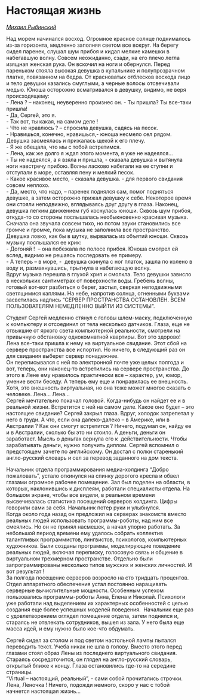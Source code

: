 # Настоящая жизнь

_[Михаил Рыбинский](https://proza.ru/avtor/headfire)_

Над морем начинался восход. Огромное красное солнце поднималось из-за горизонта, медленно заполняя светом все вокруг. На берегу сидел паренек, слушал шум прибоя и кидал мелкие камешки в набегавшую волну. Совсем неожиданно, сзади, на его плечо легла изящная женская рука. Он вскочил на ноги и обернулся. Перед пареньком стояла высокая девушка в купальнике и полупрозрачном платке, повязанном на бедра. От красноватых отблесков восхода лицо и тело девушки казались смуглыми, а черные волосы отсвечивали медью. Юноша осторожно всматривался в девушку, видимо, не веря происходящему:  
\- Лена ? – наконец, неуверенно произнес он. - Ты пришла? Ты все-таки пришла!  
\- Да, Сергей, это я.  
\- Так вот, ты какая, на самом деле !  
\- Что не нравлюсь ? – спросила девушка, садясь на песок.  
\- Нравишься, конечно, нравишься,- юноша несмело сел рядом.  
Девушка засмеялась и прижалась щекой к его плечу.  
\- Я же обещала, что мы с тобой встретимся.  
\- Лена, как же долго я ждал этого момента, я уже не надеялся…  
\- Ты не надеялся, а я взяла и пришла, - сказала девушка и вытянула ноги навстречу прибою. Волны ласково набегали на ее ступни и отступали в море, оставляя пену и мелкий песок.  
\- Какое красивое место, - сказала девушка. - для первого свидания совсем неплохо.  
\- Да, место, что надо, – паренек поднялся сам, помог подняться девушке, а затем осторожно прижал девушку к себе. Некоторое время они стояли неподвижно, вглядываясь друг другу в глаза. Наконец, девушка легким движением губ коснулась юноши. Сквозь шум прибоя, откуда-то со стороны послышалась необыкновенно красивая музыка. Сначала она звучала совсем тихо, но потом звуки становились все громче и громче, пока музыка не заполнила все пространство. Девушка ловко, как бы в шутку, вырвалась из объятий юноши. Сквозь музыку послышался ее крик:  
\- Догоняй !  – она побежала по полосе прибоя. Юноша смотрел ей вслед, видимо не решаясь последовать ее примеру.  
\- А теперь – в море, -  девушка скинула с ног платок, зашла по колено в воду и, размахнувшись, прыгнула в набегающую волну.  
Вдруг музыка перешла в глухой хрип и смолкла. Тело девушки зависло в нескольких сантиметрах от поверхности воды. Гребень волны, готовый вот-вот разбиться о берег, застыл, сверкая неподвижными светящимися каплями. На небе, напротив солнца, огненными буквами засветилась надпись “СЕРВЕР ПРОСТРАНСТВА ОСТАНОВЛЕН. ВСЕМ ПОЛЬЗОВАТЕЛЯМ НЕМЕДЛЕННО ВЫЙТИ ИЗ СИСТЕМЫ”.  
  
Студент Сергей медленно стянул с головы шлем-маску, подключенную к компьютеру и отсоединил от тела несколько датчиков. Глаза, еще не отвыкшие от яркого света компьютерной реальности, смотрели на привычную обстановку однокомнатной квартиры. Вот это здорово! Лена все-таки пришла к нему на виртуальное свидание. Этот сбой на сервере пространства все испортил. Но ничего, в следующий раз он для свидания выберет сервер понадежнее.  
Он переписывался с ней по электронной почте уже целых полгода и вот, теперь, они наконец-то встретились на сервере пространства. До этого в Лене ему нравилось практически все – характер, ум, юмор, умение вести беседу. А теперь ему еще и понравилась ее внешность. Хотя, это внешность виртуальная, но она тоже может многое сказать о человеке. Лена… Лена…  
Сергей мечтательно покачал головой. Когда-нибудь он найдет ее и в реальной жизни. Встретится с ней на самом деле. Какое оно будет – это настоящее свидание? Сергей закрыл глаза. Вдруг, холодок затрепетал у него в груди. А что, если она далеко-далеко – в Америке, или в Австралии ? Как они смогут встретится ? Ничего, подумал он, найду ее и в Австралии, сколько бы это ни стоило. А деньги, деньги он заработает. Мысль о деньгах вернула его к  действительности. Чтобы зарабатывать деньги, нужно получить диплом. Сергей вспомнил о предстоящем зачете по английскому. Он достал с полки старенький англо-русский словарь и сел за перевод заданного на дом текста.  
  
Начальник отдела программирования медиа-холдинга “Добро пожаловать”, устало откинулся на спинку дорогого кресла и обвел глазами огромное рабочее помещение. Зал был поделен на области, в которых, наклонившись к дисплеям, работали специалисты отдела. На большом экране, чтобы все видели, в реальном времени высвечивалась статистика посещений серверов холдинга. Цифры говорили сами за себя. Начальник потер руки и улыбнулся.  
Когда около года назад он предложил на серверах знакомств вместо реальных людей использовать программы-роботы, над ним все смеялись. Но он не принял насмешек, а начал упорно работать. За небольшой период времени ему удалось собрать коллектив талантливых программистов, лингвистов, психологов, компьютерных художников. Были созданы программы, моделирующие поведение реальных людей, включая переписку, голосовую связь и общение в виртуальном трехмерном пространстве. Отдельно были запрограммированы несколько типов мужских и женских личностей. И вот результат !  
За полгода посещение серверов возросло на сто тридцать процентов. Отдел аппаратного обеспечения устал постоянно наращивать серверные вычислительные мощности. Особенным успехом пользовались программы-роботы Анна, Елена и Николай. Психологи уже работали над выделением их характерных особенностей с целью создания еще более успешных моделей поведения.  Начальник еще раз с удовлетворением оглядел помещение отдела, затем поднялся и, стараясь не отвлекать сотрудников, вышел из зала. У него была еще масса идей, и ему нужно было кое-что обдумать.  
  
Сергей сидел за столом и под светом настольной лампы пытался переводить текст. Учеба никак не шла в голову. Вместо этого перед глазами стоял образ Лены из последнего виртуального свидания.  Стараясь сосредоточится, он глядел на англо-русский словарь, открытый ближе к концу. Глаза остановились где-то на середине страницы.  
“Virtual – настоящий, реальный”, - сами собой прочитались строчки. Лена, Леночка ! Ничего, подожди немного, скоро у нас с тобой начнется настоящая жизнь…